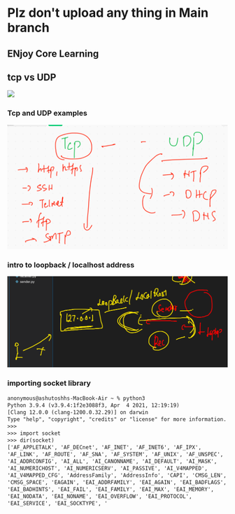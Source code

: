 # Plz don't upload any thing in Main branch 

## ENjoy Core Learning 

## tcp vs UDP 

<img src="tcpu.png">


### Tcp and UDP examples 

<img src="exam.png">


### intro to loopback / localhost address

<img src="loop.png">

### importing socket library 

```
anonymous@ashutoshhs-MacBook-Air ~ % python3
Python 3.9.4 (v3.9.4:1f2e3088f3, Apr  4 2021, 12:19:19) 
[Clang 12.0.0 (clang-1200.0.32.29)] on darwin
Type "help", "copyright", "credits" or "license" for more information.
>>> 
>>> import socket
>>> dir(socket)
['AF_APPLETALK', 'AF_DECnet', 'AF_INET', 'AF_INET6', 'AF_IPX', 'AF_LINK', 'AF_ROUTE', 'AF_SNA', 'AF_SYSTEM', 'AF_UNIX', 'AF_UNSPEC', 'AI_ADDRCONFIG', 'AI_ALL', 'AI_CANONNAME', 'AI_DEFAULT', 'AI_MASK', 'AI_NUMERICHOST', 'AI_NUMERICSERV', 'AI_PASSIVE', 'AI_V4MAPPED', 'AI_V4MAPPED_CFG', 'AddressFamily', 'AddressInfo', 'CAPI', 'CMSG_LEN', 'CMSG_SPACE', 'EAGAIN', 'EAI_ADDRFAMILY', 'EAI_AGAIN', 'EAI_BADFLAGS', 'EAI_BADHINTS', 'EAI_FAIL', 'EAI_FAMILY', 'EAI_MAX', 'EAI_MEMORY', 'EAI_NODATA', 'EAI_NONAME', 'EAI_OVERFLOW', 'EAI_PROTOCOL', 'EAI_SERVICE', 'EAI_SOCKTYPE', '

```

